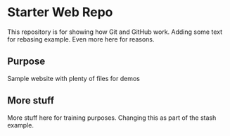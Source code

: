 # Starter Web Repo

This repository is for showing how Git and GitHub work.  Adding some text for rebasing example. Even more here for reasons.

## Purpose

Sample website with plenty of files for demos

## More stuff

More stuff here for training purposes.  Changing this as part of the stash example.